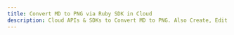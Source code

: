 ---title: Convert MD to PNG via Ruby SDK in Clouddescription: Cloud APIs & SDKs to Convert MD to PNG. Also Create, Edit & Render Microsoft Word & OpenOffice documents in the Cloud.---